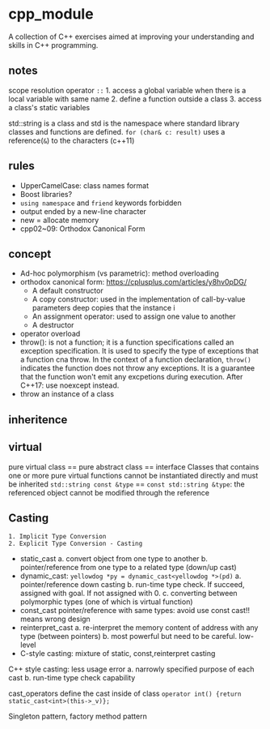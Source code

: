 # cpp_module
A collection of C++ exercises aimed at improving your understanding and skills in C++ programming.

## notes

scope resolution operator `::`
	1. access a global variable when there is a local variable with same name
	2. define a function outside a class
	3. access a class's static variables

std::string is a class and std is the namespace where standard library classes and functions are defined.
`for (char& c: result)` uses a reference(`&`) to the characters (c++11)


## rules

- UpperCamelCase: class names format
- Boost libraries?
- `using namespace` and `friend` keywords forbidden
- output ended by a new-line character
- new = allocate memory
- cpp02~09: Orthodox Canonical Form

## concept

- Ad-hoc polymorphism (vs parametric): method overloading
- orthodox canonical form: https://cplusplus.com/articles/y8hv0pDG/
	- A default constructor
	- A copy constructor: used in the implementation of call-by-value parameters
		deep copies that the instance i
	- An assignment operator: used to assign one value to another
	- A destructor
- operator overload
- throw(): is not a function; it is a function specifications called an exception specification. It is used to specify the type of exceptions that a function cna throw. In the context of a function declaration, `throw()` indicates the function does not throw any exceptions. It is a guarantee that the function won't emit any excpetions during execution. After C++17: use noexcept instead.
- throw an instance of a class

## inheritence

## virtual

pure virtual class == pure abstract class == interface
Classes that contains one or more pure virtual functions cannot be instantiated directly and must be inherited
`std::string const &type` == `const std::string &type`: the referenced object cannot be modified through the reference

## Casting

	1. Implicit Type Conversion
	2. Explicit Type Conversion - Casting

- static_cast
	a. convert object from one type to another
	b. pointer/reference from one type to a related type (down/up cast)
- dynamic_cast: `yellowdog *py = dynamic_cast<yellowdog *>(pd)`
	a. pointer/reference down casting
	b. run-time type check. If succeed, assigned with goal. If not assigned with 0.
	c. converting between polymorphic types (one of which is virtual function)
- const_cast
	pointer/reference with same types: avoid use const cast!! means wrong design 
- reinterpret_cast
	a. re-interpret the memory content of address with any type (between pointers)
	b. most powerful but need to be careful. low-level
- C-style casting: mixture of static, const,reinterpret casting

C++ style casting: less usage error
	a. narrowly specified purpose of each cast
	b. run-time type check capability

cast_operators
	define the cast inside of class
	`operator int()	{return static_cast<int>(this->_v)};`

Singleton pattern, factory method pattern